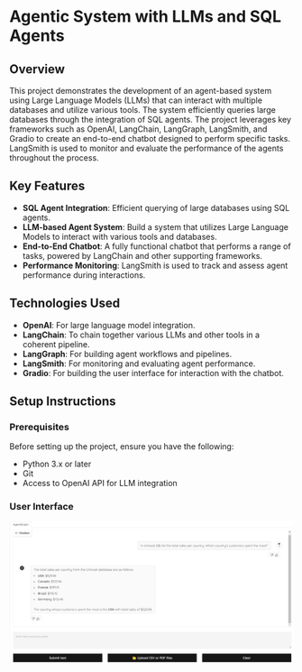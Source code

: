 # Agentic System with LLMs and SQL Agents

## Overview
This project demonstrates the development of an agent-based system using Large Language Models (LLMs) that can interact with multiple databases and utilize various tools. The system efficiently queries large databases through the integration of SQL agents. The project leverages key frameworks such as OpenAI, LangChain, LangGraph, LangSmith, and Gradio to create an end-to-end chatbot designed to perform specific tasks. LangSmith is used to monitor and evaluate the performance of the agents throughout the process.

## Key Features
- **SQL Agent Integration**: Efficient querying of large databases using SQL agents.
- **LLM-based Agent System**: Build a system that utilizes Large Language Models to interact with various tools and databases.
- **End-to-End Chatbot**: A fully functional chatbot that performs a range of tasks, powered by LangChain and other supporting frameworks.
- **Performance Monitoring**: LangSmith is used to track and assess agent performance during interactions.

## Technologies Used
- **OpenAI**: For large language model integration.
- **LangChain**: To chain together various LLMs and other tools in a coherent pipeline.
- **LangGraph**: For building agent workflows and pipelines.
- **LangSmith**: For monitoring and evaluating agent performance.
- **Gradio**: For building the user interface for interaction with the chatbot.

## Setup Instructions

### Prerequisites
Before setting up the project, ensure you have the following:
- Python 3.x or later
- Git
- Access to OpenAI API for LLM integration

### User Interface
![User Interface](images/UI.jpg)



